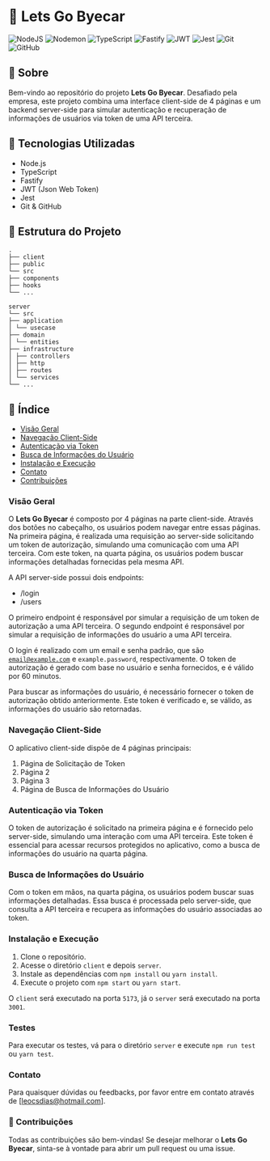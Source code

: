 # 🚗 Lets Go Byecar

![NodeJS](https://img.shields.io/badge/node.js-6DA55F?style=for-the-badge&logo=node.js&logoColor=white)
![Nodemon](https://img.shields.io/badge/NODEMON-%23323330.svg?style=for-the-badge&logo=nodemon&logoColor=%BBDEAD)
![TypeScript](https://img.shields.io/badge/typescript-%23007ACC.svg?style=for-the-badge&logo=typescript&logoColor=white)
![Fastify](https://img.shields.io/badge/fastify-%23000000.svg?style=for-the-badge&logo=fastify&logoColor=white)
![JWT](https://img.shields.io/badge/JWT-black?style=for-the-badge&logo=JSON%20web%20tokens)
![Jest](https://img.shields.io/badge/-jest-%23C21325?style=for-the-badge&logo=jest&logoColor=white)
![Git](https://img.shields.io/badge/git-%23F05033.svg?style=for-the-badge&logo=git&logoColor=white)
![GitHub](https://img.shields.io/badge/github-%23121011.svg?style=for-the-badge&logo=github&logoColor=white)

## 📖 Sobre

Bem-vindo ao repositório do projeto **Lets Go Byecar**. Desafiado pela empresa, este projeto combina uma interface client-side de 4 páginas e um backend server-side para simular autenticação e recuperação de informações de usuários via token de uma API terceira.

## 🚀 Tecnologias Utilizadas

- Node.js
- TypeScript
- Fastify
- JWT (Json Web Token)
- Jest
- Git & GitHub

## 📁 Estrutura do Projeto

```
.
├── client
├── public
└── src
├── components
├── hooks
└── ...

server
└── src
├── application
│ └── usecase
├── domain
│ └── entities
├── infrastructure
│ ├── controllers
│ ├── http
│ ├── routes
│ └── services
└── ...
```

## 📑 Índice

- [Visão Geral](#visão-geral)
- [Navegação Client-Side](#navegação-client-side)
- [Autenticação via Token](#autenticação-via-token)
- [Busca de Informações do Usuário](#busca-de-informações-do-usuário)
- [Instalação e Execução](#instalação-e-execução)
- [Contato](#contato)
- [Contribuições](#contribuições)

### Visão Geral

O **Lets Go Byecar** é composto por 4 páginas na parte client-side. Através dos botões no cabeçalho, os usuários podem navegar entre essas páginas. Na primeira página, é realizada uma requisição ao server-side solicitando um token de autorização, simulando uma comunicação com uma API terceira. Com este token, na quarta página, os usuários podem buscar informações detalhadas fornecidas pela mesma API.

A API server-side possui dois endpoints:

* /login
* /users

O primeiro endpoint é responsável por simular a requisição de um token de autorização a uma API terceira. O segundo endpoint é responsável por simular a requisição de informações do usuário a uma API terceira.

O login é realizado com um email e senha padrão, que são <code>email@example.com</code> e <code>example.password</code>, respectivamente. O token de autorização é gerado com base no usuário e senha fornecidos, e é válido por 60 minutos.

Para buscar as informações do usuário, é necessário fornecer o token de autorização obtido anteriormente. Este token é verificado e, se válido, as informações do usuário são retornadas.

### Navegação Client-Side

O aplicativo client-side dispõe de 4 páginas principais:

1. Página de Solicitação de Token
2. Página 2
3. Página 3
4. Página de Busca de Informações do Usuário

### Autenticação via Token

O token de autorização é solicitado na primeira página e é fornecido pelo server-side, simulando uma interação com uma API terceira. Este token é essencial para acessar recursos protegidos no aplicativo, como a busca de informações do usuário na quarta página.

### Busca de Informações do Usuário

Com o token em mãos, na quarta página, os usuários podem buscar suas informações detalhadas. Essa busca é processada pelo server-side, que consulta a API terceira e recupera as informações do usuário associadas ao token.

### Instalação e Execução

1. Clone o repositório.
2. Acesse o diretório `client` e depois `server`.
3. Instale as dependências com `npm install` ou `yarn install`.
4. Execute o projeto com `npm start` ou `yarn start`.

O `client` será executado na porta `5173`, já o `server` será executado na porta `3001`.

### Testes

Para executar os testes, vá para o diretório `server` e execute `npm run test` ou `yarn test`.

### Contato

Para quaisquer dúvidas ou feedbacks, por favor entre em contato através de [leocsdias@hotmail.com].

### 🤝 Contribuições

Todas as contribuições são bem-vindas! Se desejar melhorar o **Lets Go Byecar**, sinta-se à vontade para abrir um pull request ou uma issue.
